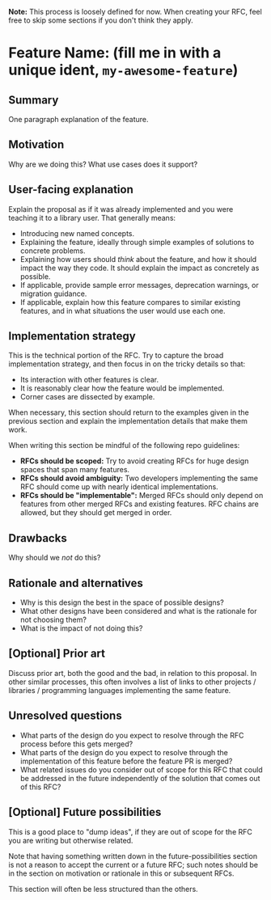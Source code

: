 **Note:** This process is loosely defined for now. When creating your RFC, feel free to skip some sections if you don't think they apply.

# Feature Name: (fill me in with a unique ident, `my-awesome-feature`)

## Summary

One paragraph explanation of the feature.

## Motivation

Why are we doing this? What use cases does it support?

## User-facing explanation

Explain the proposal as if it was already implemented and you were teaching it to a library user. That generally means:

- Introducing new named concepts.
- Explaining the feature, ideally through simple examples of solutions to concrete problems.
- Explaining how users should *think* about the feature, and how it should impact the way they code. It should explain the impact as concretely as possible.
- If applicable, provide sample error messages, deprecation warnings, or migration guidance.
- If applicable, explain how this feature compares to similar existing features, and in what situations the user would use each one.

## Implementation strategy

This is the technical portion of the RFC. Try to capture the broad implementation strategy, and then focus in on the tricky details so that:

- Its interaction with other features is clear.
- It is reasonably clear how the feature would be implemented.
- Corner cases are dissected by example.

When necessary, this section should return to the examples given in the previous section and explain the implementation details that make them work.

When writing this section be mindful of the following repo guidelines:

- **RFCs should be scoped:** Try to avoid creating RFCs for huge design spaces that span many features.
- **RFCs should avoid ambiguity:** Two developers implementing the same RFC should come up with nearly identical implementations.
- **RFCs should be "implementable":** Merged RFCs should only depend on features from other merged RFCs and existing features. RFC chains are allowed, but they should get merged in order.

## Drawbacks

Why should we *not* do this?

## Rationale and alternatives

- Why is this design the best in the space of possible designs?
- What other designs have been considered and what is the rationale for not choosing them?
- What is the impact of not doing this?

## \[Optional\] Prior art

Discuss prior art, both the good and the bad, in relation to this proposal. In other similar processes, this often involves a list of links to other projects / libraries / programming languages implementing the same feature.

## Unresolved questions

- What parts of the design do you expect to resolve through the RFC process before this gets merged?
- What parts of the design do you expect to resolve through the implementation of this feature before the feature PR is merged?
- What related issues do you consider out of scope for this RFC that could be addressed in the future independently of the solution that comes out of this RFC?

## \[Optional\] Future possibilities

This is a good place to "dump ideas", if they are out of scope for the
RFC you are writing but otherwise related.

Note that having something written down in the future-possibilities section
is not a reason to accept the current or a future RFC; such notes should be
in the section on motivation or rationale in this or subsequent RFCs.

This section will often be less structured than the others.
